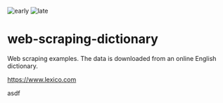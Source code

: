 ![early](https://user-images.githubusercontent.com/79875767/126310936-9266e5c8-bbb7-441d-a23c-599a1fb9a76a.png)
![late](https://user-images.githubusercontent.com/79875767/126310939-90a7a720-af2f-482d-ac36-113c031a6aa0.png)
# web-scraping-dictionary

Web scraping examples. The data is downloaded from an online English dictionary.

https://www.lexico.com

<!---
![1](https://user-images.githubusercontent.com/79875767/126273408-96951cf5-cc3b-40f4-8f1a-b886f2a35e3a.png)
![2](https://user-images.githubusercontent.com/79875767/126273421-06699614-0115-4d0b-9d38-31bbb5806989.png)
![3](https://user-images.githubusercontent.com/79875767/126273428-feba8255-01cd-4eb1-b403-9eb414d091e3.png)
![4](https://user-images.githubusercontent.com/79875767/126274850-b50d0555-f957-44e0-ad0d-373d7eadf05e.png)

entry wrapper
![entry wrapper](https://user-images.githubusercontent.com/79875767/126277852-44af137b-8acf-462f-b7f1-0e4d4b21613b.png)

main def

![main def](https://user-images.githubusercontent.com/79875767/126279489-f884dbfe-9bf4-4d79-a604-4c830f092620.png)



--->
asdf
